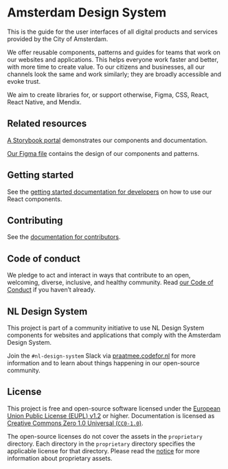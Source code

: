 <!-- @license CC0-1.0 -->

# Amsterdam Design System

This is the guide for the user interfaces of all digital products and services provided by the City of Amsterdam.

We offer reusable components, patterns and guides for teams that work on our websites and applications.
This helps everyone work faster and better, with more time to create value.
To our citizens and businesses, all our channels look the same and work similarly;
they are broadly accessible and evoke trust.

We aim to create libraries for, or support otherwise, Figma, CSS, React, React Native, and Mendix.

## Related resources

[A Storybook portal](https://designsystem.amsterdam/) demonstrates our components and documentation.

[Our Figma file](https://www.figma.com/file/9IGm6IdPUYizBNGsUnueBd/Amsterdam-Design-System?type=design&node-id=741-19633&mode=design&t=N8P3h3W67O0KNdga-0) contains the design of our components and patterns.

## Getting started

See the [getting started documentation for developers](https://designsystem.amsterdam/?path=/docs/docs-developer-guide-getting-started--docs) on how to use our React components.

## Contributing

See the [documentation for contributors](./CONTRIBUTING.md).

## Code of conduct

We pledge to act and interact in ways that contribute to an open, welcoming, diverse, inclusive, and healthy community.
Read [our Code of Conduct](https://github.com/Amsterdam/.github/blob/main/CODE_OF_CONDUCT.md) if you haven’t already.

## NL Design System

This project is part of a community initiative to use NL Design System components for websites and applications that comply with the Amsterdam Design System.

Join the `#nl-design-system` Slack via [praatmee.codefor.nl](https://praatmee.codefor.nl) for more information and to learn about things happening in our open-source community.

## License

This project is free and open-source software licensed under the [European Union Public License (EUPL) v1.2](LICENSE.md) or higher.
Documentation is licensed as [Creative Commons Zero 1.0 Universal (`CC0-1.0`)](https://creativecommons.org/publicdomain/zero/1.0/legalcode).

The open-source licenses do not cover the assets in the `proprietary` directory.
Each directory in the `proprietary` directory specifies the applicable license for that directory.
Please read the [notice](NOTICE.md) for more information about proprietary assets.
